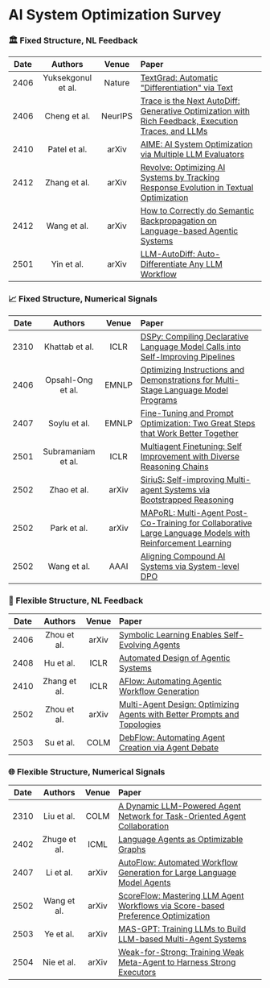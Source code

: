 # AI System Optimization Survey

### 🏛️ Fixed Structure, NL Feedback

| Date |      Authors       |  Venue  | Paper                                                                                                                                  |
| :--: | :----------------: | :-----: | :------------------------------------------------------------------------------------------------------------------------------------- |
| 2406 | Yuksekgonul et al. | Nature  | [TextGrad: Automatic "Differentiation" via Text](https://arxiv.org/abs/2406.07496)                                                     |
| 2406 |    Cheng et al.    | NeurIPS | [Trace is the Next AutoDiff: Generative Optimization with Rich Feedback, Execution Traces, and LLMs](https://arxiv.org/abs/2406.16218) |
| 2410 |    Patel et al.    |  arXiv  | [AIME: AI System Optimization via Multiple LLM Evaluators](https://arxiv.org/abs/2410.03131)                                           |
| 2412 |    Zhang et al.    |  arXiv  | [Revolve: Optimizing AI Systems by Tracking Response Evolution in Textual Optimization](https://arxiv.org/abs/2412.03092)              |
| 2412 |    Wang et al.     |  arXiv  | [How to Correctly do Semantic Backpropagation on Language-based Agentic Systems](https://arxiv.org/abs/2412.03624)                     |
| 2501 |     Yin et al.     |  arXiv  | [LLM-AutoDiff: Auto-Differentiate Any LLM Workflow](https://arxiv.org/abs/2501.16673)                                                  |

### 📈 Fixed Structure, Numerical Signals

| Date |      Authors       | Venue | Paper                                                                                                                                        |
| :--: | :----------------: | :---: | :------------------------------------------------------------------------------------------------------------------------------------------- |
| 2310 |   Khattab et al.   | ICLR  | [DSPy: Compiling Declarative Language Model Calls into Self-Improving Pipelines](https://arxiv.org/abs/2310.03714)                           |
| 2406 | Opsahl-Ong et al.  | EMNLP | [Optimizing Instructions and Demonstrations for Multi-Stage Language Model Programs](https://arxiv.org/abs/2406.11695)                       |
| 2407 |    Soylu et al.    | EMNLP | [Fine-Tuning and Prompt Optimization: Two Great Steps that Work Better Together](https://arxiv.org/abs/2407.10930)                           |
| 2501 | Subramaniam et al. | ICLR  | [Multiagent Finetuning: Self Improvement with Diverse Reasoning Chains](https://arxiv.org/abs/2501.05707)                                    |
| 2502 |    Zhao et al.     | arXiv | [SiriuS: Self-improving Multi-agent Systems via Bootstrapped Reasoning](https://arxiv.org/abs/2502.04780)                                    |
| 2502 |    Park et al.     | arXiv | [MAPoRL: Multi-Agent Post-Co-Training for Collaborative Large Language Models with Reinforcement Learning](https://arxiv.org/abs/2502.18439) |
| 2502 |    Wang et al.     | AAAI  | [Aligning Compound AI Systems via System-level DPO](https://arxiv.org/abs/2502.17721)                                                        |

### 🧠 Flexible Structure, NL Feedback

| Date |   Authors    | Venue | Paper                                                                                                        |
| :--: | :----------: | :---: | :----------------------------------------------------------------------------------------------------------- |
| 2406 | Zhou et al.  | arXiv | [Symbolic Learning Enables Self-Evolving Agents](https://arxiv.org/abs/2406.18532)                           |
| 2408 |  Hu et al.   | ICLR  | [Automated Design of Agentic Systems](https://arxiv.org/abs/2408.08435)                                      |
| 2410 | Zhang et al. | ICLR  | [AFlow: Automating Agentic Workflow Generation](https://arxiv.org/abs/2410.10762)                            |
| 2502 | Zhou et al.  | arXiv | [Multi-Agent Design: Optimizing Agents with Better Prompts and Topologies](https://arxiv.org/abs/2502.02533) |
| 2503 |  Su et al.   | COLM  | [DebFlow: Automating Agent Creation via Agent Debate](https://arxiv.org/abs/2503.23781)                      |

### 🌐 Flexible Structure, Numerical Signals

| Date |   Authors    | Venue | Paper                                                                                                                |
| :--: | :----------: | :---: | :------------------------------------------------------------------------------------------------------------------- |
| 2310 |  Liu et al.  | COLM  | [A Dynamic LLM-Powered Agent Network for Task-Oriented Agent Collaboration](https://arxiv.org/abs/2310.02170)        |
| 2402 | Zhuge et al. | ICML  | [Language Agents as Optimizable Graphs](https://arxiv.org/abs/2402.16823)                                            |
| 2407 |  Li et al.   | arXiv | [AutoFlow: Automated Workflow Generation for Large Language Model Agents](https://arxiv.org/abs/2407.12821)          |
| 2502 | Wang et al.  | arXiv | [ScoreFlow: Mastering LLM Agent Workflows via Score-based Preference Optimization](https://arxiv.org/abs/2502.04306) |
| 2503 |  Ye et al.   | arXiv | [MAS-GPT: Training LLMs to Build LLM-based Multi-Agent Systems](https://arxiv.org/abs/2503.03686)                    |
| 2504 |  Nie et al.  | arXiv | [Weak-for-Strong: Training Weak Meta-Agent to Harness Strong Executors](https://arxiv.org/abs/2504.04785)            |

<!--

## Temporary Structure
[04/10 Slides](https://docs.google.com/presentation/d/12ZLgGgAG7FaFP4ddgcyc23e0TYXE0KsR3biGCRYFO84/edit?usp=sharing)


[Slides](https://docs.google.com/presentation/d/1voYwNgNOMGreKYnBLNKa4cvi9g2s3wIiXXpx_lFhaYA/edit?usp=sharing)

- AI system optimization problem
    - Definitions
        - [DSPy: Compiling Declarative Language Model Calls into Self-Improving Pipelines](https://arxiv.org/abs/2310.03714)
        - [A Review of Prominent Paradigms for LLM-Based Agents: Tool Use (Including RAG), Planning, and Feedback Learning](https://arxiv.org/html/2406.05804v6#bib.bib38)
            - 透過「任務類型」、「使用環境」、「LLM扮演的角色」，歸納各個 LLM-based agents 的工作流程，並比較不同 Agents 之間流程設計的關鍵，最後歸納當前的工作流程的侷限性：(1) A Unified Solution for Base Workflows and Autonomous Tool-Use Workflows、(2)Lack of Universal Tool-Use Workflow Design、(3)Formulating Language Tasks as Agentic Tasks
        - [AutoGen: Enabling Next-Gen LLM Applications via Multi-Agent Conversation](https://arxiv.org/abs/2308.08155)
            - 我們討論的分類型態，這篇的 framework 內幾乎都有涵蓋到
        - [LLM-based Optimization of Compound AI Systems: A Survey](https://arxiv.org/abs/2410.16392)
        - [A Survey on Large Language Model based Autonomous Agents](https://arxiv.org/abs/2308.11432)
        - [Multi-Modal and Multi-Agent Systems Meet Rationality: A Survey](https://arxiv.org/abs/2406.00252v1)
    - Fixed-structure optimization
        - Training-less methods (or non-numerical related method)
            - Natural Language Feedback (Textual gradient) Based Methods
                - Basic frameworks
                    - [Large Language Models as Optimizers](https://arxiv.org/pdf/2309.03409)
                    - [TextGrad: Automatic "Differentiation" via Text](https://arxiv.org/abs/2406.07496)
                    - [Trace is the Next AutoDiff: Generative Optimization with Rich Feedback, Execution Traces, and LLMs](https://arxiv.org/pdf/2406.16218)
                    - [CoMM: Collaborative Multi-Agent, Multi-Reasoning-Path Prompting for Complex Problem Solving](https://arxiv.org/pdf/2404.17729)
                - Advanced frameworks
                    - [How to Correctly do Semantic Backpropagation on Language-based Agentic Systems](https://arxiv.org/abs/2412.03624)
                    - [Revolve: Optimizing AI Systems by Tracking Response Evolution in Textual Optimization](https://arxiv.org/abs/2412.03092)
                    - [LLM-AutoDiff: Auto-Differentiate Any LLM Workflow](https://arxiv.org/abs/2501.16673)
            - Self-Improvement
                - [ReST meets ReAct: Self-Improvement for Multi-Step Reasoning LLM Agent](https://arxiv.org/abs/2312.10003)
                    - 基於改進這篇：[ReAct Meets ActRe: When Language Agents Enjoy Training Data Autonomy](https://arxiv.org/abs/2403.14589)
                - [ADaPT: As-Needed Decomposition and Planning with Language Models](https://arxiv.org/abs/2311.05772)
                - [Symbolic Learning Enables Self-Evolving Agents](https://arxiv.org/abs/2406.18532)
                - [Promptbreeder: Self-Referential Self-Improvement Via Prompt Evolution](https://arxiv.org/abs/2309.16797)
            - [A Declarative System for Optimizing AI Workloads](https://arxiv.org/abs/2405.14696)
            - Reasoning
                - [Chain-of-Planned-Behaviour Workflow Elicits Few-Shot Mobility Generation in LLMs](https://arxiv.org/abs/2402.09836)
                - [Combinatorial Reasoning: Selecting Reasons in Generative AI Pipelines via Combinatorial Optimization](https://arxiv.org/abs/2407.00071)
        - Methods with training/finetuning (or numerical methods) (e.g. RL, finetuning)
            - [From Novice to Expert: LLM Agent Policy Optimization via Step-wise Reinforcement Learning](https://arxiv.org/pdf/2411.03817)
            - [Mars-PO: Multi-Agent Reasoning System Preference Optimization](https://arxiv.org/pdf/2411.19039)
            - [MAPoRL: Multi-Agent Post-Co-Training for Collaborative Large Language Models with Reinforcement Learning](https://arxiv.org/abs/2502.18439)
            - [GReaTer: Gradients over Reasoning Makes Smaller Language Models Strong Prompt Optimizers](https://arxiv.org/abs/2412.09722)
            - [Aligning Compound AI Systems via System-level DPO](https://arxiv.org/pdf/2502.17721v1)
            - [SiriuS: Self-improving Multi-agent Systems via Bootstrapped Reasoning](https://arxiv.org/abs/2502.04780)
    - Structure optimization (e.g. how to build graph)
        - Graph
            - [Multi-Agent Design: Optimizing Agents with Better Prompts and Topologies](https://arxiv.org/pdf/2502.02533)
            - [A Versatile Graph Learning Approach through LLM-based Agent](https://arxiv.org/abs/2309.04565)
            - [Data Interpreter: An LLM Agent For Data Science](https://arxiv.org/abs/2402.18679)
            - [G-Designer: Architecting Multi-agent Communication Topologies via Graph Neural Networks](https://arxiv.org/abs/2410.11782)
            - [A Dynamic LLM-Powered Agent Network for Task-Oriented Agent Collaboration](https://arxiv.org/abs/2310.02170)
            - [GPTSwarm: Language Agents as Optimizable Graphs](https://arxiv.org/pdf/2402.16823)
        - Non-graph
            - Training-less methods
                - [AutoFlow: Automated Workflow Generation for Large Language Model Agents](https://arxiv.org/abs/2407.12821)
                - [AFlow: Automating Agentic Workflow Generation](https://arxiv.org/abs/2410.10762)
            - Methods with training/finetuning (or numerical methods)
                - [ScoreFlow: Mastering LLM Agent Workflows via Score-based Preference Optimization](https://arxiv.org/abs/2502.04306)
    - Advanced topics (applications)
        - [DSPy Assertions: Computational Constraints for Self-Refining Language Model Pipelines](https://arxiv.org/abs/2312.13382)
        - Evaluation
            - [An Agentic AI Workflow for Detecting Cognitive Concerns in Real-world Data](https://arxiv.org/abs/2502.01789)
        - autonomous Agent Operating System
            - [AutoAgent: A Fully-Automated and Zero-Code Framework for LLM Agents](https://arxiv.org/abs/2502.05957)
        - FL
            - [Can Textual Gradient Work in Federated Learning?](https://arxiv.org/abs/2502.19980)
        - Meta Learning
            - [metaTextGrad: Learning to learn with language models as optimizers](https://openreview.net/forum?id=yzieYIT9hu)

## Main idea
* 具體要比較的點是什麼？(待補充)
## Structure
1. Methods (keywords)
2. Cost ( paper/ 自行估算)
	1. times of LM calling (v)
		1. training time v.s. inference
3. Benchmark / Datasets
4. Initial LM
5. Evaluation LM
6. Others

分類 (methods)
1. 以 LM 進行優化 (3: 冠廷(1、2)、冠柏(3、4)、玫宜(Others))
	1. Backpropagation
	2. Gradients
	3. Texual Optimization
	4. Prompt opt
	5. comparing reasoning
	6. meta learning
2. 不侷限於 LM 進行優化 (2: 睿超 (1)、宇昂 (2) )
	1. RL
		1. Aligning Compound AI Systems via System-level DPO
	2. numerical
		1. [GReaTer: Gradients over Reasoning Makes Smaller Language Models Strong Prompt Optimizers](https://arxiv.org/abs/2412.09722)
		2. [ScoreFlow: Mastering LLM Agent Workflows via Score-based Preference Optimization](https://arxiv.org/abs/2502.04306)
## Paper

- [DSPy: Compiling Declarative Language Model Calls into Self-Improving Pipelines](https://arxiv.org/abs/2310.03714)
- [Large Language Models as Optimizers](https://arxiv.org/abs/2309.03409)
- [TextGrad: Automatic "Differentiation" via Text](https://arxiv.org/abs/2406.07496)
	- [AutoMedPrompt: A New Framework for Optimizing LLM Medical Prompts Using Textual Gradients](https://www.arxiv.org/abs/2502.15944)
- [Trace is the Next AutoDiff: Generative Optimization with Rich Feedback, Execution Traces, and LLMs](https://arxiv.org/abs/2406.16218)
- [GPTSwarm: Language Agents as Optimizable Graphs](https://arxiv.org/pdf/2402.16823)
- [Self-Supervised Prompt Optimization](https://arxiv.org/pdf/2502.06855)
- [PROMPTAGENT: STRATEGIC PLANNING WITH LANGUAGE MODELS ENABLES EXPERT-LEVEL PROMPT OPTIMIZATION](https://arxiv.org/pdf/2310.16427)

不是很確定有沒有直接相關
* [SGLang: Efficient Execution of Structured Language Model Programs](https://arxiv.org/abs/2312.07104)

### Prompt Optimization (not directly related to LLM systems)

- [Large Language Models are Human-Level Prompt Engineers](https://arxiv.org/pdf/2211.01910)
- [AUTOPROMPT: Eliciting Knowledge from Language Models with Automatically Generated Prompts](https://arxiv.org/pdf/2010.15980)
- [RLPROMPT: Optimizing Discrete Text Prompts with Reinforcement Learning](https://arxiv.org/pdf/2205.12548)
- [Prompt Optimization with Human Feedback](https://arxiv.org/pdf/2405.17346)

### Survey
- [LLM-based Optimization of Compound AI Systems: A Survey](https://arxiv.org/pdf/2410.16392#page=14&zoom=100,88,813)

## 20250306 討論摘要
1. 比較：
	1. benchmark
	2. DPO
	3. cost
		1. cost v.s. performance  (ref. [AIME: AI System Optimization via Multiple LLM Evaluators](https://arxiv.org/abs/2410.03131))
		2. [Self-Supervised Prompt Optimization](https://arxiv.org/abs/2502.06855)
	4. 初始的LM and evaluation LM

2. evaluate benchmark
	1. 補充每一篇 paper 的方法使用的 benchmark
	2. ex. 統一使用 gsm8k

3. DPO v.s. system opt. relation
	1. 比較 RL vs 剛剛提到的方法之間的效果有什麼不同/特色
4. cost (LM coding 的次數) 需不需納入考量
5. paper 有沒有提到 initial prompt, 對於 performance 有沒有影響？

 -->
